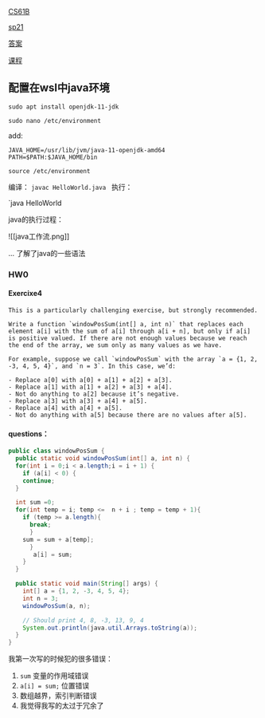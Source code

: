 

[CS61B](https://csdiy.wiki/%E6%95%B0%E6%8D%AE%E7%BB%93%E6%9E%84%E4%B8%8E%E7%AE%97%E6%B3%95/CS61B/#_1)

[sp21](https://sp21.datastructur.es/)

[答案](https://github.com/InsideEmpire/CS61B-PathwayToSuccess)

[课程](https://sp24.datastructur.es/)


## 配置在wsl中java环境

`sudo apt install openjdk-11-jdk`

`sudo nano /etc/environment`

add: 
~~~
JAVA_HOME=/usr/lib/jvm/java-11-openjdk-amd64
PATH=$PATH:$JAVA_HOME/bin
~~~

~~~
source /etc/environment
~~~

编译：
`javac HelloWorld.java
`
执行：

`java HelloWorld

java的执行过程：

![[java工作流.png]]


... 了解了java的一些语法


### HW0

#### Exercixe4

~~~
This is a particularly challenging exercise, but strongly recommended.

Write a function `windowPosSum(int[] a, int n)` that replaces each element a[i] with the sum of a[i] through a[i + n], but only if a[i] is positive valued. If there are not enough values because we reach the end of the array, we sum only as many values as we have.

For example, suppose we call `windowPosSum` with the array `a = {1, 2, -3, 4, 5, 4}`, and `n = 3`. In this case, we’d:

- Replace a[0] with a[0] + a[1] + a[2] + a[3].
- Replace a[1] with a[1] + a[2] + a[3] + a[4].
- Not do anything to a[2] because it’s negative.
- Replace a[3] with a[3] + a[4] + a[5].
- Replace a[4] with a[4] + a[5].
- Not do anything with a[5] because there are no values after a[5].
~~~


#### questions：

```java
public class windowPosSum {
  public static void windowPosSum(int[] a, int n) {
  for(int i = 0;i < a.length;i = i + 1) {
    if (a[i] < 0) {
    continue;
  }

  int sum =0;
  for(int temp = i; temp <=  n + i ; temp = temp + 1){
    if (temp >= a.length){
      break;
      }
    sum = sum + a[temp];
      }
       a[i] = sum;
    }
  }

  public static void main(String[] args) {
    int[] a = {1, 2, -3, 4, 5, 4};
    int n = 3;
    windowPosSum(a, n);

    // Should print 4, 8, -3, 13, 9, 4
    System.out.println(java.util.Arrays.toString(a));
  }
}
```

我第一次写的时候犯的很多错误：

1. `sum` 变量的作用域错误
2. `a[i] = sum;` 位置错误
3. 数组越界，索引判断错误
4. 我觉得我写的太过于冗余了